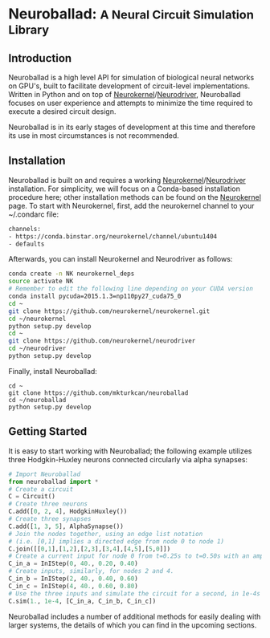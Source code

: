 # Neuroballad: <small>A Neural Circuit Simulation Library</small>
## Introduction
Neuroballad is a high level API for simulation of biological neural networks on GPU's, built to facilitate development of circuit-level implementations. Written in Python and on top of [Neurokernel](https://github.com/neurokernel/neurokernel)/[Neurodriver](https://github.com/neurokernel/neurodriver), Neuroballad focuses on user experience and attempts to minimize the time required to execute a desired circuit design.

Neuroballad is in its early stages of development at this time and therefore its use in most circumstances is not recommended.
## Installation
Neuroballad is built on and requires a working [Neurokernel](https://github.com/neurokernel/neurokernel)/[Neurodriver](https://github.com/neurokernel/neurodriver) installation. For simplicity, we will focus on a Conda-based installation procedure here; other installation methods can be found on the [Neurokernel](https://github.com/neurokernel/neurokernel) page. To start with Neurokernel, first, add the neurokernel channel to your ~/.condarc file:
``` bash
channels:
- https://conda.binstar.org/neurokernel/channel/ubuntu1404
- defaults
```
Afterwards, you can install Neurokernel and Neurodriver as follows:
``` bash
conda create -n NK neurokernel_deps
source activate NK
# Remember to edit the following line depending on your CUDA version
conda install pycuda=2015.1.3=np110py27_cuda75_0
cd ~
git clone https://github.com/neurokernel/neurokernel.git
cd ~/neurokernel
python setup.py develop
cd ~
git clone https://github.com/neurokernel/neurodriver
cd ~/neurodriver
python setup.py develop
```
Finally, install Neuroballad:
``` shell
cd ~
git clone https://github.com/mkturkcan/neuroballad
cd ~/neuroballad
python setup.py develop
```
## Getting Started
It is easy to start working with Neuroballad; the following example utilizes three Hodgkin-Huxley neurons connected circularly via alpha synapses:
``` python
# Import Neuroballad
from neuroballad import *
# Create a circuit
C = Circuit()
# Create three neurons
C.add([0, 2, 4], HodgkinHuxley())
# Create three synapses
C.add([1, 3, 5], AlphaSynapse())
# Join the nodes together, using an edge list notation
# (i.e. [0,1] implies a directed edge from node 0 to node 1)
C.join([[0,1],[1,2],[2,3],[3,4],[4,5],[5,0]])
# Create a current input for node 0 from t=0.25s to t=0.50s with an amplitude of 40mA.
C_in_a = InIStep(0, 40., 0.20, 0.40)
# Create inputs, similarly, for nodes 2 and 4.
C_in_b = InIStep(2, 40., 0.40, 0.60)
C_in_c = InIStep(4, 40., 0.60, 0.80)
# Use the three inputs and simulate the circuit for a second, in 1e-4s time steps.
C.sim(1., 1e-4, [C_in_a, C_in_b, C_in_c])
```
Neuroballad includes a number of additional methods for easily dealing with larger systems, the details of which you can find in the upcoming sections.
